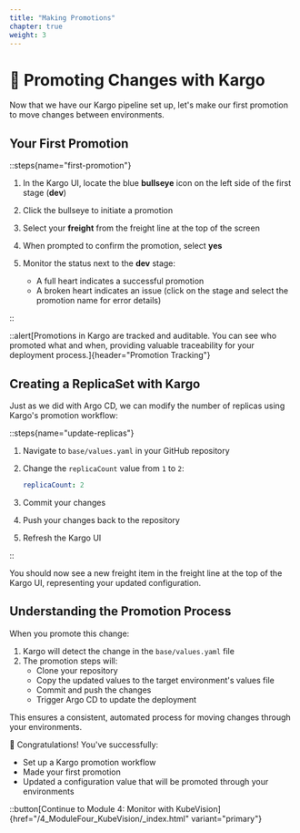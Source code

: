 ```yaml
---
title: "Making Promotions"
chapter: true
weight: 3
---
```


# 🚀 Promoting Changes with Kargo

Now that we have our Kargo pipeline set up, let's make our first promotion to move changes between environments.

## Your First Promotion

::steps{name="first-promotion"}

1. In the Kargo UI, locate the blue **bullseye** icon on the left side of the first stage (**dev**)
   
2. Click the bullseye to initiate a promotion

3. Select your **freight** from the freight line at the top of the screen

4. When prompted to confirm the promotion, select **yes**

5. Monitor the status next to the **dev** stage:
   - A full heart indicates a successful promotion
   - A broken heart indicates an issue (click on the stage and select the promotion name for error details)

::

::alert[Promotions in Kargo are tracked and auditable. You can see who promoted what and when, providing valuable traceability for your deployment process.]{header="Promotion Tracking"}

## Creating a ReplicaSet with Kargo

Just as we did with Argo CD, we can modify the number of replicas using Kargo's promotion workflow:

::steps{name="update-replicas"}

1. Navigate to `base/values.yaml` in your GitHub repository

2. Change the `replicaCount` value from `1` to `2`:

   ```yaml
   replicaCount: 2
   ```

3. Commit your changes

4. Push your changes back to the repository

5. Refresh the Kargo UI

::

You should now see a new freight item in the freight line at the top of the Kargo UI, representing your updated configuration.

## Understanding the Promotion Process

When you promote this change:

1. Kargo will detect the change in the `base/values.yaml` file
2. The promotion steps will:
   - Clone your repository
   - Copy the updated values to the target environment's values file
   - Commit and push the changes
   - Trigger Argo CD to update the deployment

This ensures a consistent, automated process for moving changes through your environments.

🎉 Congratulations! You've successfully:
- Set up a Kargo promotion workflow
- Made your first promotion
- Updated a configuration value that will be promoted through your environments

::button[Continue to Module 4: Monitor with KubeVision]{href="/4_ModuleFour_KubeVision/_index.html" variant="primary"}
